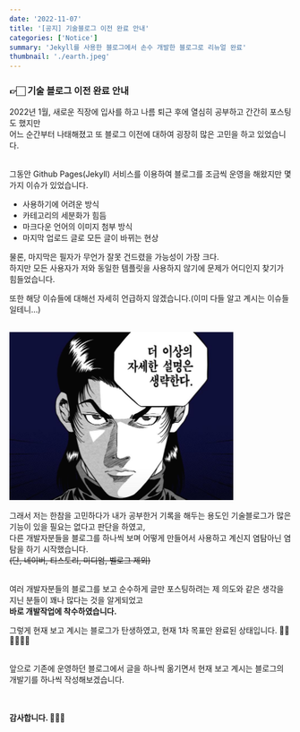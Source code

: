 ```yaml
---
date: '2022-11-07'
title: '[공지] 기술블로그 이전 완료 안내'
categories: ['Notice']
summary: 'Jekyll를 사용한 블로그에서 손수 개발한 블로그로 리뉴얼 완료'
thumbnail: './earth.jpeg'
---
```


### 👉🏻 기술 블로그 이전 완료 안내

2022년 1월, 새로운 직장에 입사를 하고 나름 퇴근 후에 열심히 공부하고 간간히 포스팅도 했지만<br/>
어느 순간부터 나태해졌고 또 블로그 이전에 대하여 굉장히 많은 고민을 하고 있었습니다. <br/><br/>

그동안 Github Pages(Jekyll) 서비스를 이용하여 블로그를 조금씩 운영을 해왔지만 몇 가지 이슈가 있었습니다.<br/>

- 사용하기에 어려운 방식
- 카테고리의 세분화가 힘듬
- 마크다운 언어의 이미지 첨부 방식
- 마지막 업로드 글로 모든 글이 바뀌는 현상<br/>

물론, 마지막은 필자가 무언가 잘못 건드렸을 가능성이 가장 크다.<br/>
하지만 모든 사용자가 저와 동일한 템플릿을 사용하지 않기에 문제가 어디인지 찾기가 힘들었습니다.<br/>

또한 해당 이슈들에 대해선 자세히 언급하지 않겠습니다.(이미 다들 알고 계시는 이슈들일테니...)<br/><br/>

<img src="./noexplain.png" alt="더 이상의 설명은 생략한다" width="400px" />
<!-- ![더 이상 설명은 생략한다](./noexplain.png) -->

그래서 저는 한참을 고민하다가 내가 공부한거 기록을 해두는 용도인 기술블로그가 많은 기능이 있을 필요는 없다고 판단을 하였고,<br/>
다른 개발자분들을 블로그를 하나씩 보며 어떻게 만들어서 사용하고 계신지 염탐아닌 염탐을 하기 시작했습니다.<br/>
~~(단, 네이버, 티스토리, 미디엄, 벨로그 제외)~~<br/><br/>

여러 개발자분들의 블로그를 보고 순수하게 글만 포스팅하려는 제 의도와 같은 생각을 지닌 분들이 꽤나 많다는 것을 알게되었고<br/>
**바로 개발작업에 착수하였습니다.**

그렇게 현재 보고 계시는 블로그가 탄생하였고, 현재 1차 목표만 완료된 상태입니다. 👏🏻👏🏻👏🏻 <br/><br/>

앞으로 기존에 운영하던 블로그에서 글을 하나씩 옮기면서 현재 보고 계시는 블로그의 개발기를 하나씩 작성해보겠습니다.<br/><br/><br/>

**감사합니다. 🙇🏻‍♂️**

